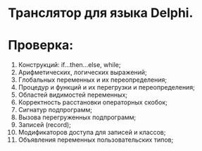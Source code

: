 # Транслятор для языка Delphi.

# Проверка:
1) Конструкций: if...then...else, while; 
2) Арифметических, логических выражений;
3) Глобальных переменных и их переопределения;
4) Процедур и функций и их перегрузки и переопределения;
5) Областей видимостей переменных;
6) Корректность расстановки операторных скобок;
7) Сигнатур подпрограмм;
8) Вызова перегруженных подпрограмм;
9) Записей (record);
10) Модификаторов доступа для записей и классов;
11) Объявления переменных пользовательских типов;
